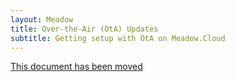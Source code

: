 ```yaml
---
layout: Meadow
title: Over-the-Air (OtA) Updates
subtitle: Getting setup with OtA on Meadow.Cloud
---
```


[This document has been moved](../../Meadow.Cloud/OtA_Updates/)  